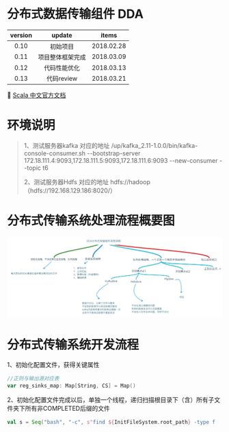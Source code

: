 # 分布式数据传输组件 DDA

version | update | items 
:--: | :--: | :--:
0.10 | 初始项目| 2018.02.28
0.11 | 项目整体框架完成|2018.03.09
0.12 | 代码性能优化| 2018.03.13
0.13 | 代码review| 2018.03.21

🔗 [Scala 中文官方文档](http://docs.scala-lang.org/zh-cn/overviews/)

# 环境说明

> 1、测试服务器kafka 对应的地址
> /up/kafka_2.11-1.0.0/bin/kafka-console-consumer.sh --bootstrap-server 172.18.111.4:9093,172.18.111.5:9093,172.18.111.6:9093 --new-consumer --topic t6
>
> 2、测试服务器Hdfs 对应的地址
> hdfs://hadoop （hdfs://192.168.129.186:8020/）


# 分布式传输系统处理流程概要图

![Alt text](https://github.com/gus67/dda-scala/blob/master/src/main/resources/2.png)


# 分布式传输系统开发流程

1、初始化配置文件，获得关键属性

```scala
//正则与输出源对应表
var reg_sinks_map: Map[String, CS] = Map()
```

2、初始化配置文件完成以后，单独一个线程，递归扫描根目录下（含）所有子文件夹下所有非COMPLETED后缀的文件

``` scala 
val s = Seq("bash", "-c", s"find ${InitFileSystem.root_path} -type f  ! -name '*.COMPLETED' $timing ") !!
```

